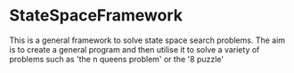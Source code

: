 # StateSpaceFramework
This is a general framework to solve state space search problems. The aim is to create a general program and then utilise it to solve a variety of problems such as 'the n queens problem' or the '8 puzzle'
